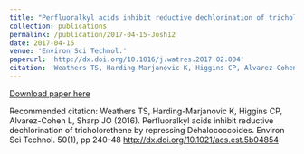 ```yaml
---
title: "Perfluoralkyl acids inhibit reductive dechlorination of tricholorethene by repressing Dehalococcoides"
collection: publications
permalink: /publication/2017-04-15-Josh12
date: 2017-04-15
venue: 'Environ Sci Technol.'
paperurl: 'http://dx.doi.org/10.1016/j.watres.2017.02.004'
citation: 'Weathers TS, Harding-Marjanovic K, Higgins CP, Alvarez-Cohen L, Sharp JO (2016). Perfluoralkyl acids inhibit reductive dechlorination of tricholorethene by repressing Dehalococcoides. Environ Sci Technol. 50(1), pp 240-48 http://dx.doi.org/10.1021/acs.est.5b04854'
---
```


<a href='http://dx.doi.org/10.1016/j.watres.2017.02.004'>Download paper here</a>

Recommended citation: Weathers TS, Harding-Marjanovic K, Higgins CP, Alvarez-Cohen L, Sharp JO (2016). Perfluoralkyl acids inhibit reductive dechlorination of tricholorethene by repressing Dehalococcoides. Environ Sci Technol. 50(1), pp 240-48 http://dx.doi.org/10.1021/acs.est.5b04854
